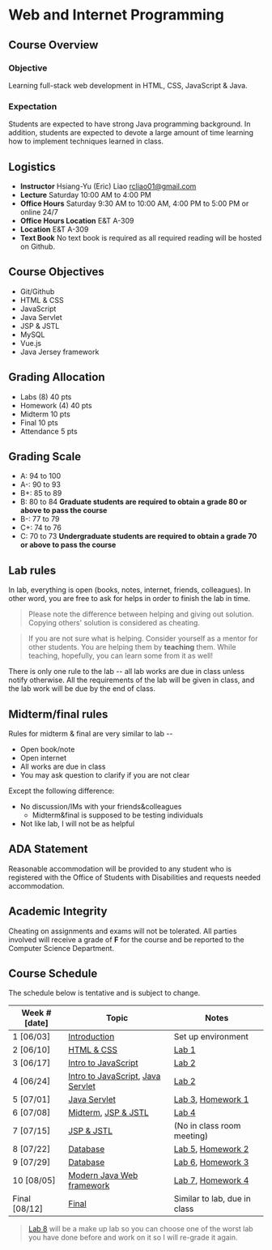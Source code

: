 # Web and Internet Programming

## Course Overview

### Objective

Learning full-stack web development in HTML, CSS, JavaScript & Java.

### Expectation

Students are expected to have strong Java programming background. 
In addition, students are expected to devote a large amount of time learning 
how to implement techniques learned in class.

## Logistics

- **Instructor** Hsiang-Yu (Eric) Liao [rcliao01@gmail.com](mailto:rcliao01@gmail.com)
- **Lecture** Saturday 10:00 AM to 4:00 PM
- **Office Hours** Saturday 9:30 AM to 10:00 AM, 4:00 PM to 5:00 PM or online 24/7
- **Office Hours Location** E&T A-309
- **Location** E&T A-309
- **Text Book** No text book is required as all required reading will be hosted on Github.

## Course Objectives

* Git/Github
* HTML & CSS
* JavaScript
* Java Servlet
* JSP & JSTL
* MySQL
* Vue.js
* Java Jersey framework

## Grading Allocation

* Labs (8) 40 pts
* Homework (4) 40 pts
* Midterm 10 pts
* Final 10 pts
* Attendance 5 pts

## Grading Scale

* A: 94 to 100
* A-: 90 to 93
* B+: 85 to 89
* B: 80 to 84
**Graduate students are required to obtain a grade 80 or above to pass the course**
* B-: 77 to 79
* C+: 74 to 76
* C: 70 to 73
**Undergraduate students are required to obtain a grade 70 or above to pass the course**

## Lab rules

In lab, everything is open (books, notes, internet, friends, colleagues). In other word,
you are free to ask for helps in order to finish the lab in time.

> Please note the difference between helping and giving out solution. Copying
others' solution is considered as cheating.

> If you are not sure what is helping. Consider yourself as a mentor for other
students. You are helping them by **teaching** them. While teaching, hopefully,
you can learn some from it as well!

There is only one rule to the lab -- all lab works are due in class unless notify otherwise.
All the requirements of the lab will be given in class, and the lab work will be 
due by the end of class.

## Midterm/final rules

Rules for midterm & final are very similar to lab --

* Open book/note
* Open internet
* All works are due in class
* You may ask question to clarify if you are not clear

Except the following difference:

* No discussion/IMs with your friends&colleagues
	* Midterm&final is supposed to be testing individuals
* Not like lab, I will not be as helpful

## ADA Statement

Reasonable accommodation will be provided to any student who is registered with
the Office of Students with Disabilities and requests needed accommodation.

## Academic Integrity

Cheating on assignments and exams will not be tolerated. All parties involved
will receive a grade of **F** for the course and be reported to the Computer 
Science Department.

## Course Schedule

The schedule below is tentative and is subject to change.

| Week # [date]      | Topic     | Notes |
| ------------------ | --- | --- |
| 1  [06/03]         | [Introduction][1] | Set up environment |
| 2  [06/10]         | [HTML & CSS][2] | [Lab 1][16] |
| 3  [06/17]         | [Intro to JavaScript][3] | [Lab 2][17] |
| 4  [06/24]         | [Intro to JavaScript][3], [Java Servlet][4] | [Lab 2][17] |
| 5  [07/01]         | [Java Servlet][4] | [Lab 3][18], [Homework 1][12] |
| 6  [07/08]         | [Midterm][5], [JSP & JSTL][6] | [Lab 4][19] |
| 7  [07/15]         | [JSP & JSTL][6] | (No in class room meeting) |
| 8  [07/22]         | [Database][7] | [Lab 5][20], [Homework 2][13] |
| 9  [07/29]         | [Database][7] | [Lab 6][21], [Homework 3][14] |
| 10 [08/05]         | [Modern Java Web framework][10] | [Lab 7][22], [Homework 4][15] |
| Final [08/12]      | [Final][11] | Similar to lab, due in class |

> [Lab 8][23] will be a make up lab so you can choose one of the worst lab you
have done before and work on it so I will re-grade it again.

[1]: notes/introduction.md
[2]: notes/html_css.md
[3]: notes/javascript.md
[4]: notes/java_servlet.md
[5]: notes/midterm.md
[6]: notes/jsp_jstl.md
[7]: notes/database.md
[8]: notes/web_architectures.md
[9]: notes/front_end_framework.md
[10]: notes/modern_java_web.md
[11]: notes/final.md
[12]: notes/homeworks/homework1.md
[13]: notes/homeworks/homework2.md
[14]: notes/homeworks/homework3.md
[15]: notes/homeworks/homework4.md
[16]: notes/labs/lab1.md
[17]: notes/labs/lab2.md
[18]: notes/labs/lab3.md
[19]: notes/labs/lab4.md
[20]: notes/labs/lab5.md
[21]: notes/labs/lab6.md
[22]: notes/labs/lab7.md
[23]: notes/labs/lab8.md

